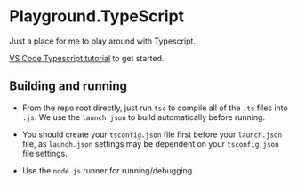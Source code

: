 # Playground.TypeScript

Just a place for me to play around with Typescript.

[VS Code Typescript tutorial](https://code.visualstudio.com/docs/typescript/typescript-tutorial) to get started.

## Building and running

- From the repo root directly, just run `tsc` to compile all of the `.ts` files into `.js`. We use the `launch.json` to build automatically before running.

- You should create your `tsconfig.json` file first before your `launch.json` file, as `launch.json` settings may be dependent on your `tsconfig.json` file settings.

- Use the `node.js` runner for running/debugging.
